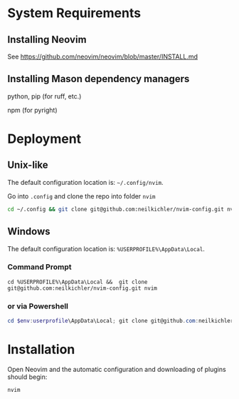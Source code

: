 # System Requirements
## Installing Neovim
See https://github.com/neovim/neovim/blob/master/INSTALL.md

## Installing Mason dependency managers
python, pip (for ruff, etc.)

npm (for pyright)

# Deployment
## Unix-like
The default configuration location is: `~/.config/nvim`.

Go into `.config` and clone the repo into folder `nvim`
```bash
cd ~/.config && git clone git@github.com:neilkichler/nvim-config.git nvim
```
## Windows
The default configuration location is: `%USERPROFILE%\AppData\Local`.

### Command Prompt
```
cd %USERPROFILE%\AppData\Local &&  git clone git@github.com:neilkichler/nvim-config.git nvim
```
### or via Powershell
```powershell
cd $env:userprofile\AppData\Local; git clone git@github.com:neilkichler/nvim-config.git nvim
``` 

# Installation
Open Neovim and the automatic configuration and downloading of plugins should begin:
```bash
nvim
```
